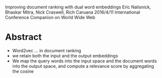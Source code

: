 Improving document ranking with dual word embeddings
Eric Nalisnick, Bhaskar Mitra, Nick Craswell, Rich Caruana
2016/4/11 International Conference Companion on World Wide Web

# Abstract 

* Word2vec ... in document ranking
* we retain both the input and the output embeddings
*  We map the query words into the input space and the document words into the
   output space, and compute a relevance score by aggregating the cosine
